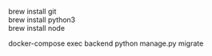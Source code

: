 brew install git  
brew install python3  
brew install node

docker-compose exec backend python manage.py migrate
